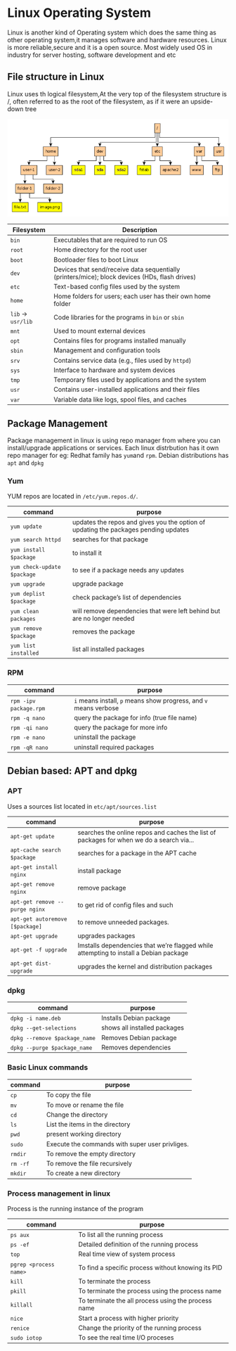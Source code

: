 # Linux Operating System
Linux is another kind of Operating system which does the same thing as other operating system,it manages software and hardware resources. Linux is more reliable,secure and it is a open source. Most widely used OS in industry for server hosting, software development and etc

## File structure in Linux
Linux uses th logical filesystem,At the very top of the filesystem structure is /, often referred to as the root of the filesystem, as if it were an upside-down tree

![Linux Filesystem](linux-fs.png)

| Filesystem      | Description                                                                 |
|------------------|-----------------------------------------------------------------------------|
| `bin`           | Executables that are required to run OS                                     |
| `root`          | Home directory for the root user                                             |
| `boot`          | Bootloader files to boot Linux                                               |
| `dev`           | Devices that send/receive data sequentially (printers/mice); block devices (HDs, flash drives) |
| `etc`           | Text-based config files used by the system                                   |
| `home`          | Home folders for users; each user has their own home folder                 |
| `lib` → `usr/lib` | Code libraries for the programs in `bin` or `sbin`                         |
| `mnt`           | Used to mount external devices                                               |
| `opt`           | Contains files for programs installed manually                              |
| `sbin`          | Management and configuration tools                                           |
| `srv`           | Contains service data (e.g., files used by `httpd`)                          |
| `sys`           | Interface to hardware and system devices                                     |
| `tmp`           | Temporary files used by applications and the system                         |
| `usr`           | Contains user-installed applications and their files                         |
| `var`           | Variable data like logs, spool files, and caches                            |


## Package Management

Package management in linux is using repo manager from where you can install/upgrade applications or services. Each linux distrbution has it own repo manager for eg: Redhat family has `yum`and `rpm`. Debian distributions has `apt` and `dpkg`

### Yum
YUM repos are located in `/etc/yum.repos.d/`. 

| command | purpose |
| --- | --- |
| `yum update` | updates the repos and gives you the option of updating the packages pending updates |
| `yum search httpd` | searches for that package |
| `yum install $package` | to install it |
| `yum check-update $package` | to see if a package needs any updates |
| `yum upgrade` | upgrade package |
| `yum deplist $package` | check package’s list of dependencies |
| `yum clean packages` | will remove dependencies that were left behind but are no longer needed |
| `yum remove $package` | removes the package |
| `yum list installed` | list all installed packages |

### RPM
| command | purpose |
| --- | --- |
| `rpm -ipv package.rpm` | `i` means install, `p` means show progress, and `v` means verbose |
| `rpm -q nano` | query the package for info (true file name) |
| `rpm -qi nano` | query the package for more info |
| `rpm -e nano` | uninstall the package |
| `rpm -qR nano` | uninstall required packages |

## <span id="debian"></span>Debian based: APT and dpkg

### APT
Uses a sources list located in `etc/apt/sources.list`

| command | purpose |
| --- | --- |
| `apt-get update` | searches the online repos and caches the list of packages for when we do a search via... |
| `apt-cache search $package` | searches for a package in the APT cache |
| `apt-get install nginx` | install package |
| `apt-get remove nginx` | remove package |
| `apt-get remove --purge nginx` | to get rid of config files and such |
| `apt-get autoremove [$package]` | to remove unneeded packages. |
| `apt-get upgrade` | upgrades packages |
| `apt-get -f upgrade` | Imstalls dependencies that we’re flagged while attempting to install a Debian package |
| `apt-get dist-upgrade` | upgrades the kernel and distribution packages |

### dpkg

| command | purpose |
| --- | --- |
| `dpkg -i name.deb` | Installs Debian package |
| `dpkg --get-selections` | shows all installed packages |
| `dpkg --remove $package_name` | Removes Debian package |
| `dpkg --purge $package_name` | Removes dependencies |


### Basic Linux commands 

| command | purpose |
| --- | --- |
| `cp` | To copy the file |
| `mv` | To move or rename the file |
| `cd` | Change the directory |
| `ls` | List the items in the directory |
| `pwd` | present working directory |
| `sudo` | Execute the commands with super user privliges. |
| `rmdir` | To remove the empty directory |
| `rm -rf` | To remove the file recursively |
| `mkdir` | To create a new directory |

### Process management in linux

Process is the running instance of the program

| command | purpose |
| --- | --- |
| `ps aux` | To list all the running process |
| `ps -ef` | Detailed definition of the running process |
| `top` | Real time view of system process |
| `pgrep <process name>` | To find a specific process without knowing its PID |
| `kill` | To terminate the process |
| `pkill` | To terminate the process using the process name |
| `killall` | To terminate the all process using the process name |
| `nice` | Start a process with higher priority |
| `renice` | Change the priority of the running process |
| `sudo iotop` | To see the real time I/O proceses |




